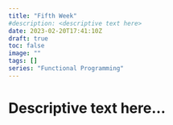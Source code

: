 ```yaml
---
title: "Fifth Week"
#description: <descriptive text here>
date: 2023-02-20T17:41:10Z
draft: true
toc: false
image: ""
tags: []
series: "Functional Programming"
---
```


# Descriptive text here...
<!--more-->